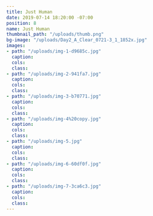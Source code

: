 ```yaml
---
title: Just Human
date: 2019-07-14 18:20:00 -07:00
position: 8
name: Just Human
thumbnail_path: "/uploads/thumb.png"
bg-image: "/uploads/Day2_A_Clear_0721-3_1_1852x.jpg"
images:
- path: "/uploads/img-1-d9685c.jpg"
  caption: 
  cols: 
  class: 
- path: "/uploads/img-2-941fa7.jpg"
  caption: 
  cols: 
  class: 
- path: "/uploads/img-3-b70771.jpg"
  caption: 
  cols: 
  class: 
- path: "/uploads/img-4%20copy.jpg"
  caption: 
  cols: 
  class: 
- path: "/uploads/img-5.jpg"
  caption: 
  cols: 
  class: 
- path: "/uploads/img-6-60df0f.jpg"
  caption: 
  cols: 
  class: 
- path: "/uploads/img-7-3ca6c3.jpg"
  caption: 
  cols: 
  class: 
---
```


